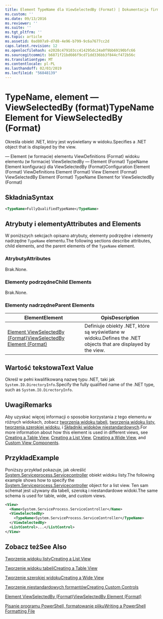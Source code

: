 ```yaml
---
title: Element TypeName dla ViewSelectedBy (Format) | Dokumentacja firmy Microsoft
ms.custom: ''
ms.date: 09/13/2016
ms.reviewer: ''
ms.suite: ''
ms.tgt_pltfrm: ''
ms.topic: article
ms.assetid: 0ad807a9-d7d8-4e96-b799-9c6a7677cc2d
caps.latest.revision: 12
ms.openlocfilehash: e2028c479103cc414295dc24a0f9bb69190bfc66
ms.sourcegitcommit: b6871f21bd666f9cd71dd336bb3f844cf472b56c
ms.translationtype: MT
ms.contentlocale: pl-PL
ms.lasthandoff: 02/03/2019
ms.locfileid: "56848139"
---
```

# <a name="typename-element-for-viewselectedby-format"></a><span data-ttu-id="2785e-102">TypeName, element — ViewSelectedBy (format)</span><span class="sxs-lookup"><span data-stu-id="2785e-102">TypeName Element for ViewSelectedBy (Format)</span></span>

<span data-ttu-id="2785e-103">Określa obiekt .NET, który jest wyświetlany w widoku.</span><span class="sxs-lookup"><span data-stu-id="2785e-103">Specifies a .NET object that is displayed by the view.</span></span>

<span data-ttu-id="2785e-104">— Element (w formacie) elementu ViewDefinitions (Format) widoku elementu (w formacie) ViewSelectedBy — Element (Format) TypeName Element konfiguracji dla ViewSelectedBy (Format)</span><span class="sxs-lookup"><span data-stu-id="2785e-104">Configuration Element (Format) ViewDefinitions Element (Format) View Element (Format) ViewSelectedBy Element (Format) TypeName Element for ViewSelectedBy (Format)</span></span>

## <a name="syntax"></a><span data-ttu-id="2785e-105">Składnia</span><span class="sxs-lookup"><span data-stu-id="2785e-105">Syntax</span></span>

```xml
<TypeName>FullyQualifiedTypeName</TypeName>
```

## <a name="attributes-and-elements"></a><span data-ttu-id="2785e-106">Atrybuty i elementy</span><span class="sxs-lookup"><span data-stu-id="2785e-106">Attributes and Elements</span></span>

<span data-ttu-id="2785e-107">W poniższych sekcjach opisano atrybuty, elementy podrzędne i elementy nadrzędne `TypeName` elementu.</span><span class="sxs-lookup"><span data-stu-id="2785e-107">The following sections describe attributes, child elements, and the parent elements of the `TypeName` element.</span></span>

### <a name="attributes"></a><span data-ttu-id="2785e-108">Atrybuty</span><span class="sxs-lookup"><span data-stu-id="2785e-108">Attributes</span></span>

<span data-ttu-id="2785e-109">Brak.</span><span class="sxs-lookup"><span data-stu-id="2785e-109">None.</span></span>

### <a name="child-elements"></a><span data-ttu-id="2785e-110">Elementy podrzędne</span><span class="sxs-lookup"><span data-stu-id="2785e-110">Child Elements</span></span>

<span data-ttu-id="2785e-111">Brak.</span><span class="sxs-lookup"><span data-stu-id="2785e-111">None.</span></span>

### <a name="parent-elements"></a><span data-ttu-id="2785e-112">Elementy nadrzędne</span><span class="sxs-lookup"><span data-stu-id="2785e-112">Parent Elements</span></span>

|<span data-ttu-id="2785e-113">Element</span><span class="sxs-lookup"><span data-stu-id="2785e-113">Element</span></span>|<span data-ttu-id="2785e-114">Opis</span><span class="sxs-lookup"><span data-stu-id="2785e-114">Description</span></span>|
|-------------|-----------------|
|[<span data-ttu-id="2785e-115">Element ViewSelectedBy (Format)</span><span class="sxs-lookup"><span data-stu-id="2785e-115">ViewSelectedBy Element (Format)</span></span>](./viewselectedby-element-format.md)|<span data-ttu-id="2785e-116">Definiuje obiekty .NET, które są wyświetlane w widoku.</span><span class="sxs-lookup"><span data-stu-id="2785e-116">Defines the .NET objects that are displayed by the view.</span></span>|

## <a name="text-value"></a><span data-ttu-id="2785e-117">Wartość tekstowa</span><span class="sxs-lookup"><span data-stu-id="2785e-117">Text Value</span></span>

<span data-ttu-id="2785e-118">Określ w pełni kwalifikowaną nazwę typu .NET, taki jak `System.IO.DirectoryInfo`.</span><span class="sxs-lookup"><span data-stu-id="2785e-118">Specify the fully qualified name of the .NET type, such as `System.IO.DirectoryInfo`.</span></span>

## <a name="remarks"></a><span data-ttu-id="2785e-119">Uwagi</span><span class="sxs-lookup"><span data-stu-id="2785e-119">Remarks</span></span>

<span data-ttu-id="2785e-120">Aby uzyskać więcej informacji o sposobie korzystania z tego elementu w różnych widokach, zobacz [tworzenia widoku tabeli](./creating-a-table-view.md), [tworzenia widoku listy](./creating-a-list-view.md), [tworzenia szerokiej widoku](./creating-a-wide-view.md), i [ Składniki widoków niestandardowych](./creating-custom-controls.md).</span><span class="sxs-lookup"><span data-stu-id="2785e-120">For more information about how this element is used in different views, see [Creating a Table View](./creating-a-table-view.md), [Creating a List View](./creating-a-list-view.md), [Creating a Wide View](./creating-a-wide-view.md), and [Custom View Components](./creating-custom-controls.md).</span></span>

## <a name="example"></a><span data-ttu-id="2785e-121">Przykład</span><span class="sxs-lookup"><span data-stu-id="2785e-121">Example</span></span>

<span data-ttu-id="2785e-122">Poniższy przykład pokazuje, jak określić [System.Serviceprocess.Servicecontroller](/dotnet/api/System.ServiceProcess.ServiceController) obiekt widoku listy.</span><span class="sxs-lookup"><span data-stu-id="2785e-122">The following example shows how to specify the [System.Serviceprocess.Servicecontroller](/dotnet/api/System.ServiceProcess.ServiceController) object for a list view.</span></span> <span data-ttu-id="2785e-123">Ten sam schemat jest używany dla tabeli, szeroką i niestandardowe widoki.</span><span class="sxs-lookup"><span data-stu-id="2785e-123">The same schema is used for table, wide, and custom views.</span></span>

```xml
<View>
  <Name>System.ServiceProcess.ServiceController</Name>
  <ViewSelectedBy>
    <TypeName>System.ServiceProcess.ServiceController</TypeName>
  </ViewSelectedBy>
  <ListControl>...</ListControl>
</View>
```

## <a name="see-also"></a><span data-ttu-id="2785e-124">Zobacz też</span><span class="sxs-lookup"><span data-stu-id="2785e-124">See Also</span></span>

[<span data-ttu-id="2785e-125">Tworzenie widoku listy</span><span class="sxs-lookup"><span data-stu-id="2785e-125">Creating a List View</span></span>](./creating-a-list-view.md)

[<span data-ttu-id="2785e-126">Tworzenie widoku tabeli</span><span class="sxs-lookup"><span data-stu-id="2785e-126">Creating a Table View</span></span>](./creating-a-table-view.md)

[<span data-ttu-id="2785e-127">Tworzenie szerokiej widoku</span><span class="sxs-lookup"><span data-stu-id="2785e-127">Creating a Wide View</span></span>](./creating-a-wide-view.md)

[<span data-ttu-id="2785e-128">Tworzenie niestandardowych formantów</span><span class="sxs-lookup"><span data-stu-id="2785e-128">Creating Custom Controls</span></span>](./creating-custom-controls.md)

[<span data-ttu-id="2785e-129">Element ViewSelectedBy (Format)</span><span class="sxs-lookup"><span data-stu-id="2785e-129">ViewSelectedBy Element (Format)</span></span>](./viewselectedby-element-format.md)

[<span data-ttu-id="2785e-130">Pisanie programu PowerShell, formatowanie pliku</span><span class="sxs-lookup"><span data-stu-id="2785e-130">Writing a PowerShell Formatting File</span></span>](./writing-a-powershell-formatting-file.md)
